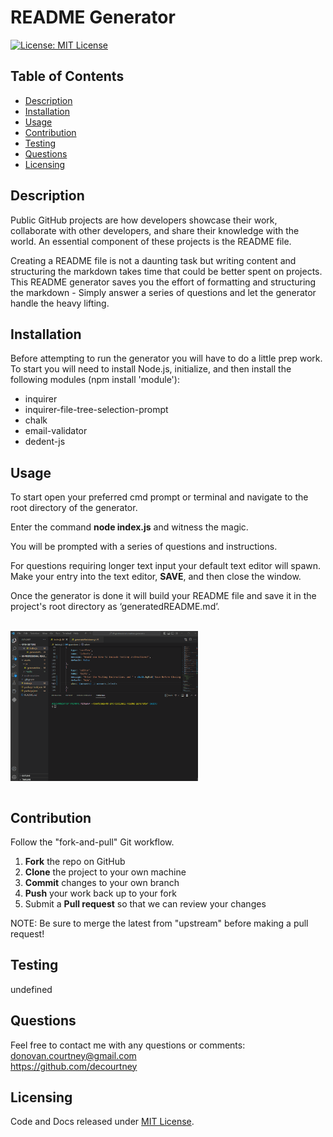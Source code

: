 # README Generator

[![License: MIT License](https://img.shields.io/badge/License-MIT-blue.svg)](https://choosealicense.com/licenses/mit/)
  
## Table of Contents

* [Description](#description)
* [Installation](#installation)
* [Usage](#usage)
* [Contribution](#contribution)
* [Testing](#testing)
* [Questions](#questions)
* [Licensing](#licensing)

## Description

Public GitHub projects are how developers showcase their work, collaborate with other developers, and share their knowledge with the world. An essential component of these projects is the README file.

Creating a README file is not a daunting task but writing content and structuring the markdown takes time that could be better spent on projects. This README generator saves you the effort of formatting and structuring the markdown - Simply answer a series of questions and let the generator handle the heavy lifting.

## Installation

Before attempting to run the generator you will have to do a little prep work. To start you will need to install Node.js, initialize, and then install the following modules (npm install 'module'):

- inquirer
- inquirer-file-tree-selection-prompt
- chalk
- email-validator
- dedent-js

## Usage

To start open your preferred cmd prompt or terminal and navigate to the root directory of the generator.

Enter the command **node index.js** and witness the magic.

You will be prompted with a series of questions and instructions.

For questions requiring longer text input your default text editor will spawn. Make your entry into the text editor, **SAVE**, and then close the window.

Once the generator is done it will build your README file and save it in the project's root directory as ‘generatedREADME.md’.

<br>
  <div>
      <img src="./assets/media/README_generator_usage.gif" target="_blank" alt="" style="max-width: 300px; display: block;" />  
  </div>
<br>

## Contribution

Follow the "fork-and-pull" Git workflow.

  1. **Fork** the repo on GitHub
  2. **Clone** the project to your own machine
  3. **Commit** changes to your own branch
  4. **Push** your work back up to your fork
  5. Submit a **Pull request** so that we can review your changes

NOTE: Be sure to merge the latest from "upstream" before making a pull request!

## Testing

undefined

## Questions

Feel free to contact me with any questions or comments:  
<donovan.courtney@gmail.com>  
<https://github.com/decourtney>

## Licensing

Code and Docs released under [MIT License](https://choosealicense.com/licenses/mit/).
